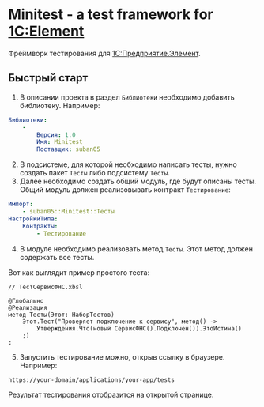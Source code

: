 # Minitest - a test framework for [1C:Element](https://1cmycloud.com/)

Фреймворк тестирования для [1С:Предприятие.Элемент](https://1cmycloud.com/).

## Быстрый старт

1. В описании проекта в раздел `Библиотеки` необходимо добавить библиотеку. Например:

```yaml
Библиотеки:
    -
        Версия: 1.0
        Имя: Minitest
        Поставщик: suban05
```

2. В подсистеме, для которой необходимо написать тесты, нужно создать пакет `Тесты` либо подсистему `Тесты`.
3. Далее необходимо создать общий модуль, где будут описаны тесты. Общий модуль должен реализовывать контракт `Тестирование`:

```yaml
Импорт:
    - suban05::Minitest::Тесты
НастройкиТипа:
    Контракты:
        - Тестирование
```

4. В модуле необходимо реализовать метод `Тесты`. Этот метод должен содержать все тесты.

Вот как выглядит пример простого теста:

```xbsl
// ТестСервисФНС.xbsl

@Глобально
@Реализация
метод Тесты(Этот: НаборТестов)
    Этот.Тест("Проверяет подключение к сервису", метод() ->
        Утверждения.Что(новый СервисФНС().Подключен()).ЭтоИстина()
    ;)
;
```

5. Запустить тестирование можно, открыв ссылку в браузере. Например:

```
https://your-domain/applications/your-app/tests
```

Результат тестирования отобразится на открытой странице.